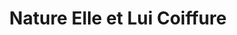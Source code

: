 ---
title: "Nature Elle et Lui Coiffure"
url: /la-gacilly/nature-elle-et-lui-coiffure/
shop: coiffeur
---